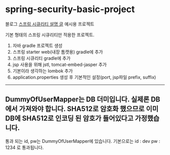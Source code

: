 # spring-security-basic-project
블로그 [스프링 시큐리티 설명 글](https://nahwasa.com/entry/%EC%8A%A4%ED%94%84%EB%A7%81%EB%B6%80%ED%8A%B8-Spring-Security-%EA%B8%B0%EB%B3%B8-%EC%84%B8%ED%8C%85-%EC%8A%A4%ED%94%84%EB%A7%81-%EC%8B%9C%ED%81%90%EB%A6%AC%ED%8B%B0) 예시용 프로젝트

기본 형태의 스프링 시큐리티만 적용한 프로젝트.
1. 자바 gradle 프로젝트 생성
2. 스프링 starter web(내장 톰캣용) gradle에 추가
3. 스프링 시큐리티 gradle에 추가
4. jsp 사용을 위해 jstl, tomcat-embed-jasper 추가
5. 기본이라 생각하는 lombok 추가
6. application.properties 생성 후 기본적인 설정(port, jsp파일 prefix, suffix)
---
DummyOfUserMapper는 DB 더미입니다. 실제론 DB에서 가져와야 합니다.
SHA512로 암호화 했으므로 이미 DB에 SHA512로 인코딩 된 암호가 들어있다고 가정했습니다.
---
통과 되는 id, pw는 DummyOfUserMapper에 있습니다. 기본으로는
id : dev
pw : 1234
로 통과됩니다.
